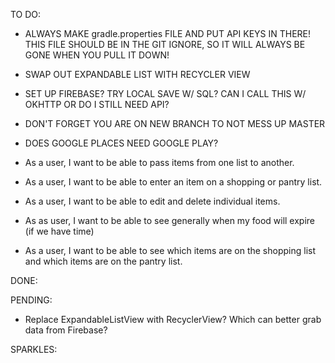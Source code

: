 TO DO:

* ALWAYS MAKE gradle.properties FILE AND PUT API KEYS IN THERE! THIS FILE SHOULD BE IN THE GIT IGNORE, SO IT WILL ALWAYS BE GONE WHEN YOU PULL IT DOWN!
* SWAP OUT EXPANDABLE LIST WITH RECYCLER VIEW
* SET UP FIREBASE? TRY LOCAL SAVE W/ SQL? CAN I CALL THIS W/ OKHTTP OR DO I STILL NEED API?
* DON'T FORGET YOU ARE ON NEW BRANCH TO NOT MESS UP MASTER
* DOES GOOGLE PLACES NEED GOOGLE PLAY? 

* As a user, I want to be able to pass items from one list to another.
* As a user, I want to be able to enter an item on a shopping or pantry list.
* As a user, I want to be able to edit and delete individual items.
* As as user, I want to be able to see generally when my food will expire (if we have time)
* As a user, I want to be able to see which items are on the shopping list and which items are on the pantry list.


DONE:



PENDING:

* Replace ExpandableListView with RecyclerView? Which can better grab data from Firebase? 


SPARKLES:
